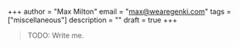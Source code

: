 +++
author = "Max Milton"
email = "max@wearegenki.com"
tags = ["miscellaneous"]
description = ""
draft = true
+++

> TODO: Write me.
